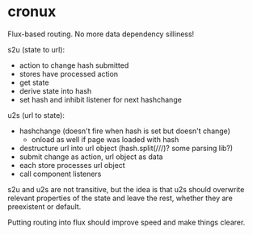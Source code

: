 # cronux

Flux-based routing. No more data dependency silliness!

s2u (state to url):
- action to change hash submitted
- stores have processed action
- get state
- derive state into hash
- set hash and inhibit listener for next hashchange

u2s (url to state):
- hashchange (doesn't fire when hash is set but doesn't change)
	- onload as well if page was loaded with hash
- destructure url into url object (hash.split(/\//)? some parsing lib?)
- submit change as action, url object as data
- each store processes url object
- call component listeners

s2u and u2s are not transitive, but the idea is that u2s should overwrite relevant properties of the state and leave the rest, whether they are preexistent or default.

Putting routing into flux should improve speed and make things clearer.
